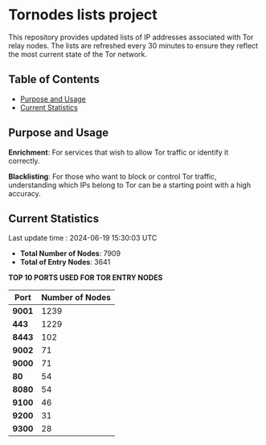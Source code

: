 # Tornodes lists project

This repository provides updated lists of IP addresses associated with Tor relay nodes. The lists are refreshed every 30 minutes to ensure they reflect the most current state of the Tor network.

## Table of Contents

- [Purpose and Usage](#purpose-and-usage)
- [Current Statistics](#current-statistics)


## Purpose and Usage

**Enrichment**: For services that wish to allow Tor traffic or identify it correctly.

**Blacklisting**: For those who want to block or control Tor traffic, understanding which IPs belong to Tor can be a starting point with a high accuracy.

## Current Statistics

Last update time : 2024-06-19 15:30:03 UTC

- **Total Number of Nodes**: 7909
- **Total of Entry Nodes**: 3641

**TOP 10 PORTS USED FOR TOR ENTRY NODES**

| **Port** | **Number of Nodes** |
|------|-----------------|
| **9001**   | 1239  |
| **443**   | 1229  |
| **8443**   | 102  |
| **9002**   | 71  |
| **9000**   | 71  |
| **80**   | 54  |
| **8080**   | 54  |
| **9100**   | 46  |
| **9200**   | 31  |
| **9300**   | 28  |

